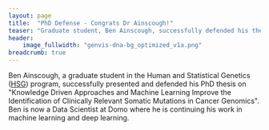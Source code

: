 ```yaml
---
layout: page
title:  "PhD Defense - Congrats Dr Ainscough!"
teaser: "Graduate student, Ben Ainscough, successfully defended his thesis"
header:
    image_fullwidth: "genvis-dna-bg_optimized_v1a.png"
breadcrumb: true
---
```


Ben Ainscough, a graduate student in the Human and Statistical Genetics ([HSG](http://dbbs.wustl.edu/divprograms/cellbio/Pages/default.aspx)) program, successfully presented and defended his PhD thesis on "Knowledge Driven Approaches and Machine Learning Improve the Identification of Clinically Relevant Somatic Mutations in Cancer Genomics". Ben is now a Data Scientist at Domo where he is continuing his work in machine learning and deep learning. 

